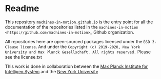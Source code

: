 Readme
======

This repository `machines-in-motion.github.io` is the entry point for all
the documentation of the repositories listed in the
`machines-in-motion <https://github.com/machines-in-motion>`_ Github
organization.

All repositories here are open-sourced packages licensed under the
`BSD 3-Clause license`. And under the 
`Copyright (c) 2019-2020, New York University and Max Planck Gesellschaft. All rights reserved.`
Please see the license.txt

This work is done in collaboration between the
[Max Planck Institute for Intelligen System]("https://is.tuebingen.mpg.de/")
and the [New York University]("https://engineering.nyu.edu/")
